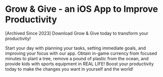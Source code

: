 # Grow & Give - an iOS App to Improve Productivity

[Archived Since 2023]
Download Grow & Give today to transform your productivity!

Start your day with planning your tasks, setting immediate goals, and improving your focus with our app. Obtain in-game currency from focused minutes to plant a tree, remove a pound of plastic from the ocean, and provide kids with sports equipment in REAL LIFE! Boost your productivity today to make the changes you want in yourself and the world!

